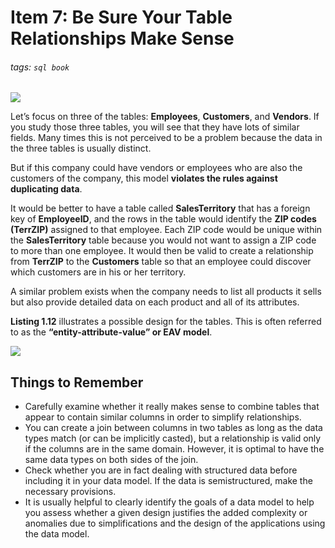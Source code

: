 # Item 7: Be Sure Your Table Relationships Make Sense
###### tags: `sql book`

![](https://i.imgur.com/LTTXgzQ.png)

Let’s focus on three of the tables: **Employees**, **Customers**, and **Vendors**. If you study those three tables, you will see that they have lots of similar fields. Many times this is not perceived to be a problem because the data in the three tables is usually distinct.

But if this company could have vendors or employees who are also the customers of the company, this model **violates the rules against duplicating data**.

It would be better to have a table called **SalesTerritory** that has a foreign key of **EmployeeID**, and the rows in the table would identify the **ZIP codes (TerrZIP)** assigned to that employee. Each ZIP code would be unique within the **SalesTerritory** table because you would not want to assign a ZIP code to more than one employee. It would then be valid to create a relationship from **TerrZIP** to the **Customers** table so that an employee could discover which customers are in his or her territory.

A similar problem exists when the company needs to list all products it sells but also provide detailed data on each product and all of its attributes.

**Listing 1.12** illustrates a possible design for the tables. This is often referred to as the **“entity-attribute-value” or EAV model**.

![](https://i.imgur.com/mIwsxM6.png)

## Things to Remember

- Carefully examine whether it really makes sense to combine tables that appear to contain similar columns in order to simplify relationships.
- You can create a join between columns in two tables as long as the data types match (or can be implicitly casted), but a relationship is valid only if the columns are in the same domain. However, it is optimal to have the same data types on both sides of the join.
- Check whether you are in fact dealing with structured data before including it in your data model. If the data is semistructured, make the necessary provisions.
- It is usually helpful to clearly identify the goals of a data model to help you assess whether a given design justifies the added complexity or anomalies due to simplifications and the design of the applications using the data model.